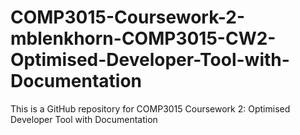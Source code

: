 # COMP3015-Coursework-2-mblenkhorn-COMP3015-CW2-Optimised-Developer-Tool-with-Documentation
This is a GitHub repository for COMP3015 Coursework 2: Optimised Developer Tool with Documentation
